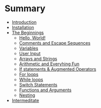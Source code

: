 # Summary

- [Introduction](./chapter_1.md)
- [Installation](./install.md)
- [The Beginnings](./begin.md)
    - [Hello, World!](./helloworld.md)
    - [Comments and Escape Sequences](./comments.md)
    - [Variables](./varaibles.md)
    - [User Input](./input.md)
    - [Arrays and Strings](./array.md)
    - [Arithmetic and Everyhing Fun](./arthimetic.md)
    - [If statements & Augmented Operators]()
    - [For loops]()
    - [While loops]()
    - [Switch Statements]()
    - [Functions and Arguments]()
    - [Nesting]()
- [Intermeditate]()
